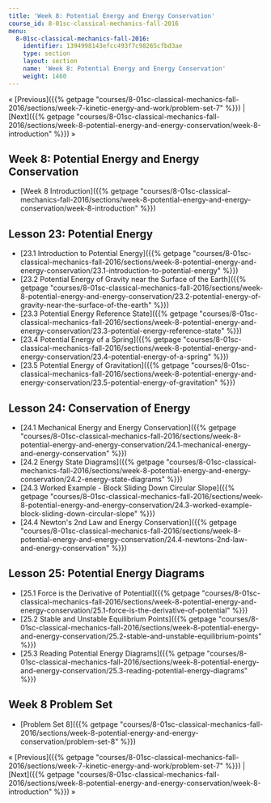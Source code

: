 ```yaml
---
title: 'Week 8: Potential Energy and Energy Conservation'
course_id: 8-01sc-classical-mechanics-fall-2016
menu:
  8-01sc-classical-mechanics-fall-2016:
    identifier: 1394998143efcc493f7c98265cfbd3ae
    type: section
    layout: section
    name: 'Week 8: Potential Energy and Energy Conservation'
    weight: 1460
---
```

« [Previous]({{% getpage "courses/8-01sc-classical-mechanics-fall-2016/sections/week-7-kinetic-energy-and-work/problem-set-7" %}}) | [Next]({{% getpage "courses/8-01sc-classical-mechanics-fall-2016/sections/week-8-potential-energy-and-energy-conservation/week-8-introduction" %}}) »

Week 8: Potential Energy and Energy Conservation
------------------------------------------------

*   [Week 8 Introduction]({{% getpage "courses/8-01sc-classical-mechanics-fall-2016/sections/week-8-potential-energy-and-energy-conservation/week-8-introduction" %}})

Lesson 23: Potential Energy
---------------------------

*   [23.1 Introduction to Potential Energy]({{% getpage "courses/8-01sc-classical-mechanics-fall-2016/sections/week-8-potential-energy-and-energy-conservation/23.1-introduction-to-potential-energy" %}})
*   [23.2 Potential Energy of Gravity near the Surface of the Earth]({{% getpage "courses/8-01sc-classical-mechanics-fall-2016/sections/week-8-potential-energy-and-energy-conservation/23.2-potential-energy-of-gravity-near-the-surface-of-the-earth" %}})
*   [23.3 Potential Energy Reference State]({{% getpage "courses/8-01sc-classical-mechanics-fall-2016/sections/week-8-potential-energy-and-energy-conservation/23.3-potential-energy-reference-state" %}})
*   [23.4 Potential Energy of a Spring]({{% getpage "courses/8-01sc-classical-mechanics-fall-2016/sections/week-8-potential-energy-and-energy-conservation/23.4-potential-energy-of-a-spring" %}})
*   [23.5 Potential Energy of Gravitation]({{% getpage "courses/8-01sc-classical-mechanics-fall-2016/sections/week-8-potential-energy-and-energy-conservation/23.5-potential-energy-of-gravitation" %}})

Lesson 24: Conservation of Energy
---------------------------------

*   [24.1 Mechanical Energy and Energy Conservation]({{% getpage "courses/8-01sc-classical-mechanics-fall-2016/sections/week-8-potential-energy-and-energy-conservation/24.1-mechanical-energy-and-energy-conservation" %}})
*   [24.2 Energy State Diagrams]({{% getpage "courses/8-01sc-classical-mechanics-fall-2016/sections/week-8-potential-energy-and-energy-conservation/24.2-energy-state-diagrams" %}})
*   [24.3 Worked Example - Block Sliding Down Circular Slope]({{% getpage "courses/8-01sc-classical-mechanics-fall-2016/sections/week-8-potential-energy-and-energy-conservation/24.3-worked-example-block-sliding-down-circular-slope" %}})
*   [24.4 Newton's 2nd Law and Energy Conservation]({{% getpage "courses/8-01sc-classical-mechanics-fall-2016/sections/week-8-potential-energy-and-energy-conservation/24.4-newtons-2nd-law-and-energy-conservation" %}})

Lesson 25: Potential Energy Diagrams
------------------------------------

*   [25.1 Force is the Derivative of Potential]({{% getpage "courses/8-01sc-classical-mechanics-fall-2016/sections/week-8-potential-energy-and-energy-conservation/25.1-force-is-the-derivative-of-potential" %}})
*   [25.2 Stable and Unstable Equilibrium Points]({{% getpage "courses/8-01sc-classical-mechanics-fall-2016/sections/week-8-potential-energy-and-energy-conservation/25.2-stable-and-unstable-equilibrium-points" %}})
*   [25.3 Reading Potential Energy Diagrams]({{% getpage "courses/8-01sc-classical-mechanics-fall-2016/sections/week-8-potential-energy-and-energy-conservation/25.3-reading-potential-energy-diagrams" %}})

Week 8 Problem Set
------------------

*   [Problem Set 8]({{% getpage "courses/8-01sc-classical-mechanics-fall-2016/sections/week-8-potential-energy-and-energy-conservation/problem-set-8" %}})

« [Previous]({{% getpage "courses/8-01sc-classical-mechanics-fall-2016/sections/week-7-kinetic-energy-and-work/problem-set-7" %}}) | [Next]({{% getpage "courses/8-01sc-classical-mechanics-fall-2016/sections/week-8-potential-energy-and-energy-conservation/week-8-introduction" %}}) »